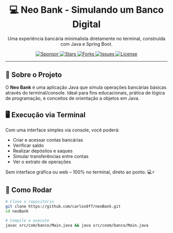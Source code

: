 <h1 align="center">💻 Neo Bank - Simulando um Banco Digital </h1>
<p align="center">Uma experiência bancária minimalista diretamente no terminal, construída com Java e Spring Boot.</p>

<p align="center">
  <a href="https://github.com/sponsors/carlos0ff">
    <img src="https://img.shields.io/badge/Sponsor-%23EA4AAA.svg?style=for-the-badge&logo=github-sponsors&logoColor=white" alt="Sponsor">
  </a>
  <a href="https://github.com/carlos0ff/neoBank/stargazers">
    <img src="https://img.shields.io/github/stars/carlos0ff/neoBank?style=for-the-badge&color=yellow" alt="Stars">
  </a>
  <a href="https://github.com/carlos0ff/neoBank/network/members">
    <img src="https://img.shields.io/github/forks/carlos0ff/neoBank?style=for-the-badge&color=blue" alt="Forks">
  </a>
  <a href="https://github.com/carlos0ff/neoBank/issues">
    <img src="https://img.shields.io/github/issues/carlos0ff/neoBank?style=for-the-badge&color=green" alt="Issues">
  </a>
  <a href="https://github.com/carlos0ff/neoBank/blob/main/LICENSE">
    <img src="https://img.shields.io/badge/license-MIT-green?style=for-the-badge&logo=open-source-initiative" alt="License">
  </a>
</p>

---

## 🧠 Sobre o Projeto

O **Neo Bank** é uma aplicação Java que simula operações bancárias básicas através do terminal/console. Ideal para fins educacionais, prática de lógica de programação, e conceitos de orientação a objetos em Java.

## 🖥️ Execução via Terminal

Com uma interface simples via console, você poderá:

- Criar e acessar contas bancárias
- Verificar saldo
- Realizar depósitos e saques
- Simular transferências entre contas
- Ver o extrato de operações

Sem interface gráfica ou web – 100% no terminal, direto ao ponto. 💻⚡

## 🚀 Como Rodar

```bash
# Clone o repositório
git clone https://github.com/carlos0ff/neoBank.git
cd neoBank

# Compile e execute
javac src/com/banco/Main.java && java src/coom/banco/Main.java
